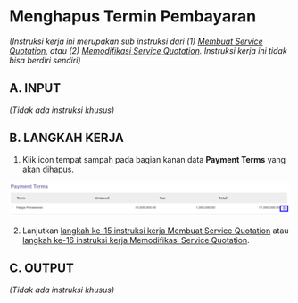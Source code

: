 # Menghapus Termin Pembayaran

*(Instruksi kerja ini merupakan sub instruksi dari (1) [Membuat Service Quotation](./membuat.md), atau (2) [Memodifikasi Service Quotation](./memodifikasi.md). Instruksi kerja ini tidak bisa berdiri sendiri)*

## A. INPUT

*(Tidak ada instruksi khusus)*

## B. LANGKAH KERJA

1. Klik icon tempat sampah pada bagian kanan data **Payment Terms** yang akan dihapus.

![](../../img/service-quotation/tombol-hapus-termin.png)

2. Lanjutkan [langkah ke-15 instruksi kerja Membuat Service Quotation](./membuat.md#l15) atau [langkah ke-16 instruksi kerja Memodifikasi Service Quotation](./memodifikasi.md#l16).

## C. OUTPUT

*(Tidak ada instruksi khusus)*
